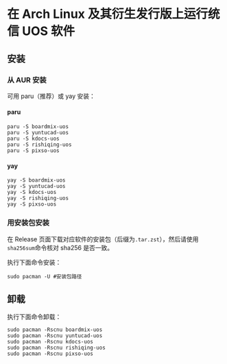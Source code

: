 # 在 Arch Linux 及其衍生发行版上运行统信 UOS 软件

## 安装
### 从 AUR 安装
可用 paru（推荐）或 yay 安装：
#### paru
```
paru -S boardmix-uos
paru -S yuntucad-uos
paru -S kdocs-uos
paru -S rishiqing-uos
paru -S pixso-uos
```
#### yay
```
yay -S boardmix-uos
yay -S yuntucad-uos
yay -S kdocs-uos
yay -S rishiqing-uos
yay -S pixso-uos
```
### 用安装包安装
在 Release 页面下载对应软件的安装包（后缀为```.tar.zst```），然后请使用```sha256sum```命令核对 sha256 是否一致。

执行下面命令安装：
```
sudo pacman -U #安装包路径
```

## 卸载
执行下面命令卸载：
```
sudo pacman -Rscnu boardmix-uos
sudo pacman -Rscnu yuntucad-uos
sudo pacman -Rscnu kdocs-uos
sudo pacman -Rscnu rishiqing-uos
sudo pacman -Rscnu pixso-uos
```
